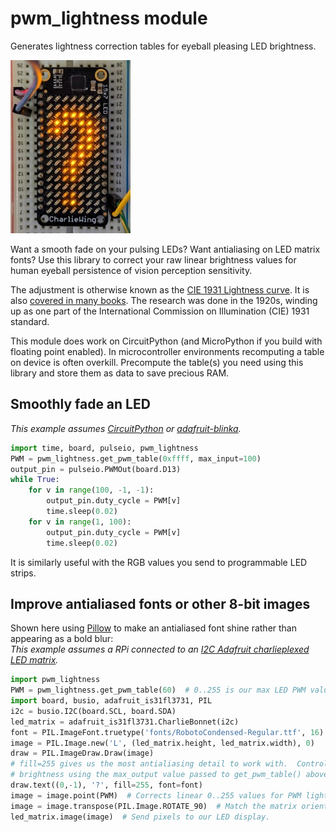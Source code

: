 # pwm\_lightness module

Generates lightness correction tables for eyeball pleasing LED brightness.

![Antialiased question mark in portrait mode on a CharlieWing](images/questionmark.jpg)

Want a smooth fade on your pulsing LEDs? Want antialiasing on LED matrix fonts?
Use this library to correct your raw linear brightness values for human eyeball
persistence of vision perception sensitivity.

The adjustment is otherwise known as the [CIE 1931 Lightness
curve](https://www.photonstophotos.net/GeneralTopics/Exposure/Psychometric_Lightness_and_Gamma.htm).
It is also [covered in many
books](https://www.google.com/search?q=903.3+116+formula&tbm=bks).  The
research was done in the 1920s, winding up as one part of the International
Commission on Illumination (CIE) 1931 standard.

This module does work on CircuitPython (and MicroPython if you build with
floating point enabled).  In microcontroller environments recomputing a table
on device is often overkill.  Precompute the table(s) you need using this
library and store them as data to save precious RAM.

## Smoothly fade an LED

_This example assumes [CircuitPython](https://circuitpython.org/) or
[adafruit-blinka](https://pypi.org/project/Adafruit-Blinka/)._

```python
import time, board, pulseio, pwm_lightness
PWM = pwm_lightness.get_pwm_table(0xffff, max_input=100)
output_pin = pulseio.PWMOut(board.D13)
while True:
    for v in range(100, -1, -1):
        output_pin.duty_cycle = PWM[v]
        time.sleep(0.02)
    for v in range(1, 100):
        output_pin.duty_cycle = PWM[v]
        time.sleep(0.02)
```

It is similarly useful with the RGB values you send to programmable LED strips.

## Improve antialiased fonts or other 8-bit images

Shown here using [Pillow](https://pypi.org/project/Pillow/) to make an
antialiased font shine rather than appearing as a bold blur:  
_This example assumes a RPi connected to an [I2C Adafruit charlieplexed
LED matrix](https://www.adafruit.com/?q=IS31FL3731)._

```python
import pwm_lightness
PWM = pwm_lightness.get_pwm_table(60)  # 0..255 is our max LED PWM value.
import board, busio, adafruit_is31fl3731, PIL
i2c = busio.I2C(board.SCL, board.SDA)
led_matrix = adafruit_is31fl3731.CharlieBonnet(i2c)
font = PIL.ImageFont.truetype('fonts/RobotoCondensed-Regular.ttf', 16)
image = PIL.Image.new('L', (led_matrix.height, led_matrix.width), 0)
draw = PIL.ImageDraw.Draw(image)
# fill=255 gives us the most antialiasing detail to work with.  Control
# brightness using the max_output value passed to get_pwm_table() above.
draw.text((0,-1), '?', fill=255, font=font)
image = image.point(PWM)  # Corrects linear 0..255 values for PWM lightness.
image = image.transpose(PIL.Image.ROTATE_90)  # Match the matrix orientation.
led_matrix.image(image)  # Send pixels to our LED display.
```

